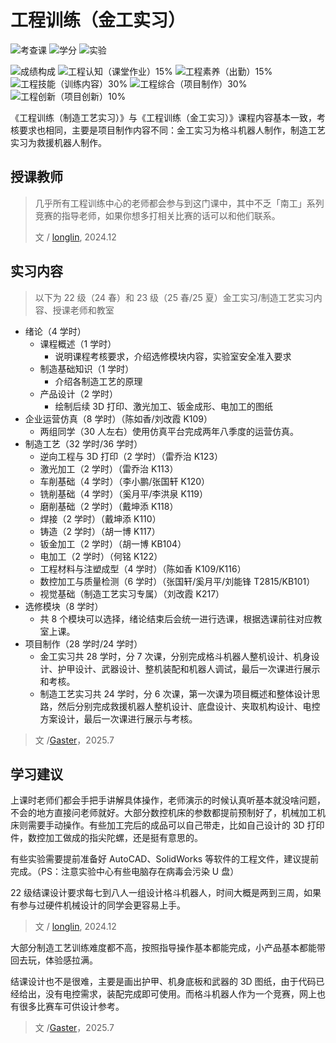 # 工程训练（金工实习）

<!--
1. 通过 [Shields.io](https://shields.io/) 生成如下的徽章，标注课程的基本信息。
2. 请根据课程的具体内容增删仓库的子文件夹。子文件夹建议使用小写英文，并且添加 README.md。
3. 关于课程的描述可以不止以下几个方面，酌情增删。
4. hoa.moe 生成本课程对应页面后，请将页面链接复制到 GitHub 仓库的 About/Website 中。
5. 可以在 GitHub 页面的 About/Topics 中为课程添加话题名称。
-->

![考查课](https://img.shields.io/badge/%E8%80%83%E6%9F%A5%E8%AF%BE-green)
![学分](https://img.shields.io/badge/%E5%AD%A6%E5%88%86-2-moccasin)
![实验](https://img.shields.io/badge/%E5%AE%9E%E9%AA%8C-purple)

![成绩构成](https://img.shields.io/badge/%E6%88%90%E7%BB%A9%E6%9E%84%E6%88%90-gold)
![工程认知（课堂作业）15%](https://img.shields.io/badge/工程认知（课堂作业）-15%25-wheat)
![工程素养（出勤）15%](https://img.shields.io/badge/工程素养（出勤）-15%25-wheat)
![工程技能（训练内容）30%](https://img.shields.io/badge/工程技能（训练内容）-30%25-wheat)
![工程综合（项目制作）30%](https://img.shields.io/badge/工程综合（项目制作）-30%25-wheat)
![工程创新（项目创新）10%](https://img.shields.io/badge/工程创新（项目创新）-10%25-wheat)

《工程训练（制造工艺实习）》与《工程训练（金工实习）》课程内容基本一致，考核要求也相同，主要是项目制作内容不同：金工实习为格斗机器人制作，制造工艺实习为救援机器人制作。

## 授课教师

> 几乎所有工程训练中心的老师都会参与到这门课中，其中不乏「南工」系列竞赛的指导老师，如果你想多打相关比赛的话可以和他们联系。
>
> 文 / [longlin](https://github.com/longlin10086), 2024.12

## 实习内容

> 以下为 22 级（24 春）和 23 级（25 春/25 夏）金工实习/制造工艺实习内容、授课老师和教室

- 绪论（4 学时）
  - 课程概述（1 学时）
    - 说明课程考核要求，介绍选修模块内容，实验室安全准入要求
  - 制造基础知识（1 学时）
    - 介绍各制造工艺的原理
  - 产品设计（2 学时）
    - 绘制后续 3D 打印、激光加工、钣金成形、电加工的图纸
- 企业运营仿真（8 学时）（陈如香/刘改霞 K109）
  - 两组同学（30 人左右）使用仿真平台完成两年八季度的运营仿真。
- 制造工艺（32 学时/36 学时）
  - 逆向工程与 3D 打印（2 学时）（雷乔治 K123）
  - 激光加工（2 学时）（雷乔治 K113）
  - 车削基础（4 学时）（李小鹏/张国轩 K120）
  - 铣削基础（4 学时）（奚月平/李洪泉 K119）
  - 磨削基础（2 学时）（戴坤添 K118）
  - 焊接（2 学时）（戴坤添 K110）
  - 铸造（2 学时）（胡一博 K117）
  - 钣金加工（2 学时）（胡一博 KB104）
  - 电加工（2 学时）（何铭 K122）
  - 工程材料与注塑成型（4 学时）（陈如香 K109/K116）
  - 数控加工与质量检测（6 学时）（张国轩/奚月平/刘能锋 T2815/KB101）
  - 视觉基础（制造工艺实习专属）（刘改霞 K217）
- 选修模块（8 学时）
  - 共 8 个模块可以选择，绪论结束后会统一进行选课，根据选课前往对应教室上课。
- 项目制作（28 学时/24 学时）
  - 金工实习共 28 学时，分 7 次课，分别完成格斗机器人整机设计、机身设计、护甲设计、武器设计、整机装配和机器人调试，最后一次课进行展示和考核。
  - 制造工艺实习共 24 学时，分 6 次课，第一次课为项目概述和整体设计思路，然后分别完成救援机器人整机设计、底盘设计、夹取机构设计、电控方案设计，最后一次课进行展示与考核。

> 文 /[Gaster](https://github.com/WDGaster703)，2025.7

## 学习建议

上课时老师们都会手把手讲解具体操作，老师演示的时候认真听基本就没啥问题，不会的地方直接问老师就好。大部分数控机床的参数都提前预制好了，机械加工机床则需要手动操作。有些加工完后的成品可以自己带走，比如自己设计的 3D 打印件，数控加工做成的指尖陀螺，还是挺有意思的。

有些实验需要提前准备好 AutoCAD、SolidWorks 等软件的工程文件，建议提前完成。（PS：注意实验中心有些电脑存在病毒会污染 U 盘）

22 级结课设计要求每七到八人一组设计格斗机器人，时间大概是两到三周，如果有参与过硬件机械设计的同学会更容易上手。

> 文 / [longlin](https://github.com/longlin10086), 2024.12

大部分制造工艺训练难度都不高，按照指导操作基本都能完成，小产品基本都能带回去玩，体验感拉满。

结课设计也不是很难，主要是画出护甲、机身底板和武器的 3D 图纸，由于代码已经给出，没有电控需求，装配完成即可使用。而格斗机器人作为一个竞赛，网上也有很多比赛车可供设计参考。

> 文 /[Gaster](https://github.com/WDGaster703)，2025.7
